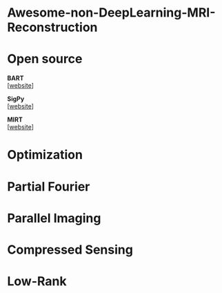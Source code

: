 # Awesome-non-DeepLearning-MRI-Reconstruction

# Open source
**BART**\
[[website](https://github.com/mrirecon/bart)]

**SigPy**\
[[website](https://github.com/mikgroup/sigpy)]

**MIRT**\
[[website](https://github.com/JeffFessler/mirt)]

# Optimization

# Partial Fourier

# Parallel Imaging

# Compressed Sensing

# Low-Rank


